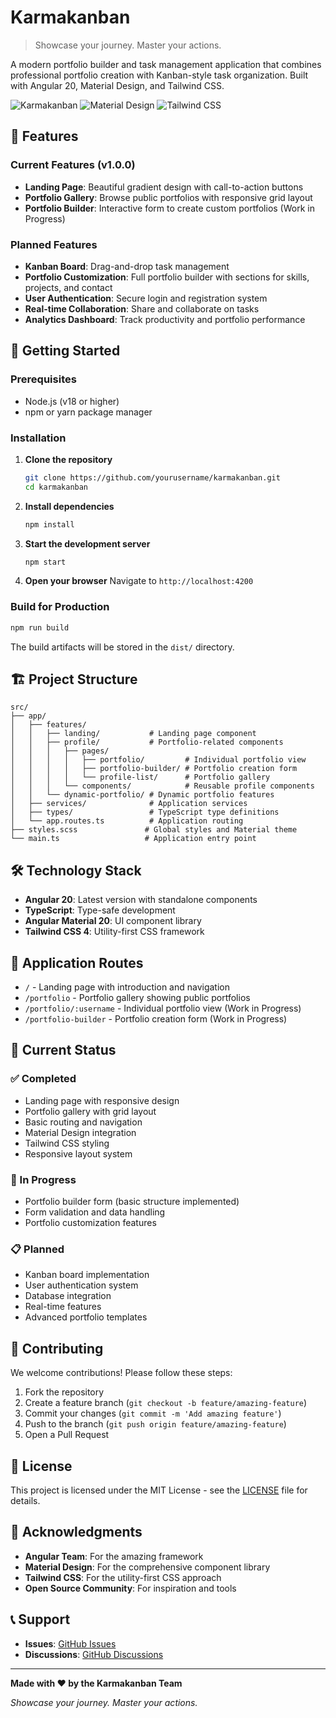 # Karmakanban

> Showcase your journey. Master your actions.

A modern portfolio builder and task management application that combines professional portfolio creation with Kanban-style task organization. Built with Angular 20, Material Design, and Tailwind CSS.

![Karmakanban](https://img.shields.io/badge/Angular-20-red?style=for-the-badge&logo=angular)
![Material Design](https://img.shields.io/badge/Material%20Design-3.0-blue?style=for-the-badge&logo=material-design)
![Tailwind CSS](https://img.shields.io/badge/Tailwind%20CSS-4.1-38B2AC?style=for-the-badge&logo=tailwind-css)

## 🌟 Features

### Current Features (v1.0.0)
- **Landing Page**: Beautiful gradient design with call-to-action buttons
- **Portfolio Gallery**: Browse public portfolios with responsive grid layout
- **Portfolio Builder**: Interactive form to create custom portfolios (Work in Progress)

### Planned Features
- **Kanban Board**: Drag-and-drop task management
- **Portfolio Customization**: Full portfolio builder with sections for skills, projects, and contact
- **User Authentication**: Secure login and registration system
- **Real-time Collaboration**: Share and collaborate on tasks
- **Analytics Dashboard**: Track productivity and portfolio performance

## 🚀 Getting Started

### Prerequisites
- Node.js (v18 or higher)
- npm or yarn package manager

### Installation

1. **Clone the repository**
   ```bash
   git clone https://github.com/yourusername/karmakanban.git
   cd karmakanban
   ```

2. **Install dependencies**
   ```bash
   npm install
   ```

3. **Start the development server**
   ```bash
   npm start
   ```

4. **Open your browser**
   Navigate to `http://localhost:4200`

### Build for Production

```bash
npm run build
```

The build artifacts will be stored in the `dist/` directory.

## 🏗️ Project Structure

```
src/
├── app/
│   ├── features/
│   │   ├── landing/           # Landing page component
│   │   ├── profile/           # Portfolio-related components
│   │   │   ├── pages/
│   │   │   │   ├── portfolio/         # Individual portfolio view
│   │   │   │   ├── portfolio-builder/ # Portfolio creation form
│   │   │   │   └── profile-list/      # Portfolio gallery
│   │   │   └── components/            # Reusable profile components
│   │   └── dynamic-portfolio/ # Dynamic portfolio features
│   ├── services/              # Application services
│   ├── types/                 # TypeScript type definitions
│   └── app.routes.ts          # Application routing
├── styles.scss               # Global styles and Material theme
└── main.ts                   # Application entry point
```
## 🛠️ Technology Stack

- **Angular 20**: Latest version with standalone components
- **TypeScript**: Type-safe development
- **Angular Material 20**: UI component library
- **Tailwind CSS 4**: Utility-first CSS framework

## 📱 Application Routes

- `/` - Landing page with introduction and navigation
- `/portfolio` - Portfolio gallery showing public portfolios
- `/portfolio/:username` - Individual portfolio view (Work in Progress)
- `/portfolio-builder` - Portfolio creation form (Work in Progress)

## 🎯 Current Status

### ✅ Completed
- Landing page with responsive design
- Portfolio gallery with grid layout
- Basic routing and navigation
- Material Design integration
- Tailwind CSS styling
- Responsive layout system

### 🚧 In Progress
- Portfolio builder form (basic structure implemented)
- Form validation and data handling
- Portfolio customization features

### 📋 Planned
- Kanban board implementation
- User authentication system
- Database integration
- Real-time features
- Advanced portfolio templates

## 🤝 Contributing

We welcome contributions! Please follow these steps:

1. Fork the repository
2. Create a feature branch (`git checkout -b feature/amazing-feature`)
3. Commit your changes (`git commit -m 'Add amazing feature'`)
4. Push to the branch (`git push origin feature/amazing-feature`)
5. Open a Pull Request


## 📄 License

This project is licensed under the MIT License - see the [LICENSE](LICENSE) file for details.

## 🙏 Acknowledgments

- **Angular Team**: For the amazing framework
- **Material Design**: For the comprehensive component library
- **Tailwind CSS**: For the utility-first CSS approach
- **Open Source Community**: For inspiration and tools

## 📞 Support

- **Issues**: [GitHub Issues](https://github.com/prasunchakra/karmakanban/issues)
- **Discussions**: [GitHub Discussions](https://github.com/prasunchakra/karmakanban/discussions)

---

**Made with ❤️ by the Karmakanban Team**

*Showcase your journey. Master your actions.*
